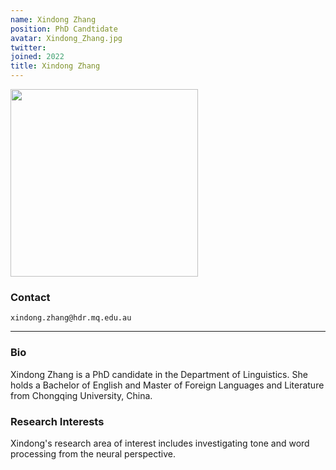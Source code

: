 ```yaml
---
name: Xindong Zhang
position: PhD Candtidate
avatar: Xindong_Zhang.jpg
twitter:
joined: 2022
title: Xindong Zhang
---
```



<img width="300"
     src="{{ '/images/people/' | append: page.avatar | relative_url }}"
     data-action="zoom">



### Contact

<i class="fa fa-envelope-o"></i>  `xindong.zhang@hdr.mq.edu.au`<br>

<hr>

### Bio

Xindong Zhang is a PhD candidate in the Department of Linguistics. She holds a Bachelor of English and Master of Foreign Languages and Literature from Chongqing University, China. 

### Research Interests

Xindong's research area of interest includes investigating tone and word processing from the neural perspective.

